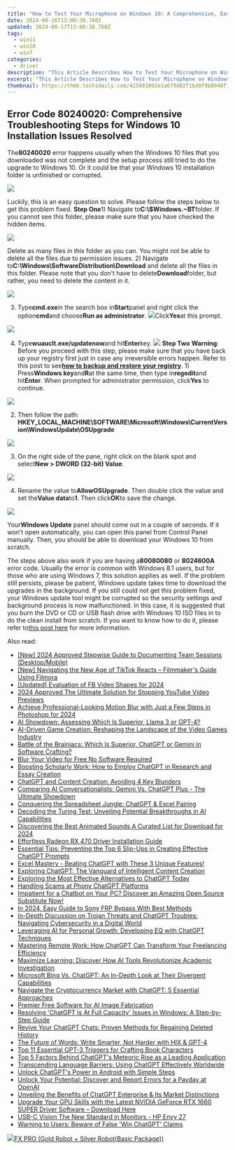```yaml
---
title: "How to Test Your Microphone on Windows 10: A Comprehensive, Easy-to-Follow Guide"
date: 2024-08-16T13:00:38.760Z
updated: 2024-08-17T13:00:38.760Z
tags:
  - win11
  - win10
  - win7
categories:
  - driver
description: "This Article Describes How to Test Your Microphone on Windows 10: A Comprehensive, Easy-to-Follow Guide"
excerpt: "This Article Describes How to Test Your Microphone on Windows 10: A Comprehensive, Easy-to-Follow Guide"
thumbnail: https://thmb.techidaily.com/425081092e1a679d02f1bd0f9b8040f12a7c3e9a90f0ca40e490e9a1586e5331.jpg
---
```


## Error Code 80240020: Comprehensive Troubleshooting Steps for Windows 10 Installation Issues Resolved

The**80240020** error happens usually when the Windows 10 files that you downloaded was not complete and the setup process still tried to do the upgrade to Windows 10\. Or it could be that your Windows 10 installation folder is unfinished or corrupted.

![](https://images.drivereasy.com/wp-content/uploads/2016/08/error-code-80240020.jpg)

Luckily, this is an easy question to solve. Please follow the steps below to get this problem fixed. **Step One**1) Navigate to**C:\\$Windows.\~BT**folder. If you cannot see this folder, please make sure that you have checked the hidden items.

![](https://images.drivereasy.com/wp-content/uploads/2016/08/windows-bt-600x427.jpg)

Delete as many files in this folder as you can. You might not be able to delete all the files due to permission issues. 2) Navigate to**C:\\Windows\\SoftwareDistribution\\Download** and delete all the files in this folder. Please note that you don’t have to delete**Download**folder, but rather, you need to delete the content in it.

![](https://images.drivereasy.com/wp-content/uploads/2016/08/softwaredistributiondownload.jpg)

3) Type**cmd.exe**in the search box in**Start**panel and right click the option**cmd**and choose**Run as administrator**. ![](https://images.drivereasy.com/wp-content/uploads/2016/08/run-as-administrator.jpg)Click**Yes**at this prompt.

![](https://images.drivereasy.com/wp-content/uploads/2016/08/uac-command-processor.jpg)

4) Type**wuauclt.exe/updatenow**and hit**Enter**key. ![](https://images.drivereasy.com/wp-content/uploads/2016/08/img_57b5394edbd33.png) **Step Two** **Warning**: Before you proceed with this step, please make sure that you have back up your registry first just in case any irreversible errors happen. Refer to this post to see[**how to backup and restore your registry**](https://tools.techidaily.com/drivereasy/download/). 1) Press**Windows key**and**R**at the same time, then type in**regedit**and hit**Enter**. When prompted for administrator permission, click**Yes** to continue.

![](https://images.drivereasy.com/wp-content/uploads/2016/10/regedit.png)

2) Then follow the path:   **HKEY\_LOCAL\_MACHINE\\SOFTWARE\\Microsoft\\Windows\\CurrentVersion\\WindowsUpdate\\OSUpgrade**

![](https://images.drivereasy.com/wp-content/uploads/2016/10/hkey_local_machinesoftwaremicrosoftwindowscurrentversionwindowsupdateosupgrade-600x394.jpg)

3) On the right side of the pane, right click on the blank spot and select**New > DWORD (32-bit) Value**.

![](https://images.drivereasy.com/wp-content/uploads/2016/10/new-dword-32-bit-value-600x396.jpg)

4) Rename the value to**AllowOSUpgrade**. Then double click the value and set the**Value data**to**1**. Then click**OK**to save the change.

![](https://images.drivereasy.com/wp-content/uploads/2016/10/img_58140207aba43-600x394.jpg)

 Your**Windows Update** panel should come out in a couple of seconds. If it won’t open automatically, you can open this panel from Control Panel manually. Then, you should be able to download your Windows 10 from scratch.

The steps above also work if you are having a**80080080** or **8024600A**  error code. Usually the error is common with Windows 8.1 users, but for those who are using Windows 7, this solution applies as well. If the problem still persists, please be patient, Windows update takes time to download the upgrades in the background. If you still could not get this problem fixed, your Windows update tool might be corrupted so the security settings and background process is now malfunctioned. In this case, it is suggested that you burn the DVD or CD or USB flash drive with Windows 10 ISO files in to do the clean install from scratch. If you want to know how to do it, please refer to[this post here](https://tools.techidaily.com/drivereasy/download/) for more information.

<ins class="adsbygoogle"
     style="display:block"
     data-ad-format="autorelaxed"
     data-ad-client="ca-pub-7571918770474297"
     data-ad-slot="1223367746"></ins>



<ins class="adsbygoogle"
     style="display:block"
     data-ad-client="ca-pub-7571918770474297"
     data-ad-slot="8358498916"
     data-ad-format="auto"
     data-full-width-responsive="true"></ins>

<span class="atpl-alsoreadstyle">Also read:</span>
<div><ul>
<li><a href="https://screen-activity-recording.techidaily.com/new-2024-approved-stepwise-guide-to-documenting-team-sessions-desktopmobile/"><u>[New] 2024 Approved  Stepwise Guide to Documenting Team Sessions (Desktop/Mobile)</u></a></li>
<li><a href="https://tiktok-video-recordings.techidaily.com/new-navigating-the-new-age-of-tiktok-reacts-filmmakers-guide-using-filmora/"><u>[New] Navigating the New Age of TikTok Reacts – Filmmaker's Guide Using Filmora</u></a></li>
<li><a href="https://facebook-video-content.techidaily.com/updated-evaluation-of-fb-video-shapes-for-2024/"><u>[Updated] Evaluation of FB Video Shapes for 2024</u></a></li>
<li><a href="https://some-guidance.techidaily.com/2024-approved-the-ultimate-solution-for-stopping-youtube-video-previews/"><u>2024 Approved  The Ultimate Solution for Stopping YouTube Video Previews</u></a></li>
<li><a href="https://article-tips.techidaily.com/achieve-professional-looking-motion-blur-with-just-a-few-steps-in-photoshop-for-2024/"><u>Achieve Professional-Looking Motion Blur with Just a Few Steps in Photoshop for 2024</u></a></li>
<li><a href="https://tech-revival.techidaily.com/ai-showdown-assessing-which-is-superior-llama-3-or-gpt-4/"><u>AI Showdown: Assessing Which Is Superior, Llama 3 or GPT-4?</u></a></li>
<li><a href="https://tech-revival.techidaily.com/ai-driven-game-creation-reshaping-the-landscape-of-the-video-games-industry/"><u>AI-Driven Game Creation: Reshaping the Landscape of the Video Games Industry</u></a></li>
<li><a href="https://tech-revival.techidaily.com/battle-of-the-brainiacs-which-is-superior-chatgpt-or-gemini-in-software-crafting/"><u>Battle of the Brainiacs: Which Is Superior, ChatGPT or Gemini in Software Crafting?</u></a></li>
<li><a href="https://ai-vdieo-software.techidaily.com/blur-your-video-for-free-no-software-required/"><u>Blur Your Video for Free No Software Required</u></a></li>
<li><a href="https://tech-revival.techidaily.com/boosting-scholarly-work-how-to-employ-chatgpt-in-research-and-essay-creation/"><u>Boosting Scholarly Work: How to Employ ChatGPT in Research and Essay Creation</u></a></li>
<li><a href="https://tech-revival.techidaily.com/chatgpt-and-content-creation-avoiding-4-key-blunders/"><u>ChatGPT and Content Creation: Avoiding 4 Key Blunders</u></a></li>
<li><a href="https://tech-revival.techidaily.com/comparing-ai-conversationalists-gemini-vs-chatgpt-plus-the-ultimate-showdown/"><u>Comparing AI Conversationalists: Gemini Vs. ChatGPT Plus - The Ultimate Showdown</u></a></li>
<li><a href="https://tech-revival.techidaily.com/conquering-the-spreadsheet-jungle-chatgpt-and-excel-pairing/"><u>Conquering the Spreadsheet Jungle: ChatGPT & Excel Pairing</u></a></li>
<li><a href="https://tech-revival.techidaily.com/decoding-the-turing-test-unveiling-potential-breakthroughs-in-ai-capabilities/"><u>Decoding the Turing Test: Unveiling Potential Breakthroughs in AI Capabilities</u></a></li>
<li><a href="https://sound-tweaking.techidaily.com/discovering-the-best-animated-sounds-a-curated-list-for-download-for-2024/"><u>Discovering the Best Animated Sounds A Curated List for Download for 2024</u></a></li>
<li><a href="https://hardware-updates.techidaily.com/effortless-radeon-rx-470-driver-installation-guide/"><u>Effortless Radeon RX 470 Driver Installation Guide</u></a></li>
<li><a href="https://tech-revival.techidaily.com/essential-tips-preventing-the-top-6-slip-ups-in-creating-effective-chatgpt-prompts/"><u>Essential Tips: Preventing the Top 6 Slip-Ups in Creating Effective ChatGPT Prompts</u></a></li>
<li><a href="https://tech-revival.techidaily.com/excel-mastery-beating-chatgpt-with-these-3-unique-features/"><u>Excel Mastery - Beating ChatGPT with These 3 Unique Features!</u></a></li>
<li><a href="https://tech-revival.techidaily.com/exploring-chatgpt-the-vanguard-of-intelligent-content-creation/"><u>Exploring ChatGPT: The Vanguard of Intelligent Content Creation</u></a></li>
<li><a href="https://tech-revival.techidaily.com/exploring-the-most-effective-alternatives-to-chatgpt-today/"><u>Exploring the Most Effective Alternatives to ChatGPT Today</u></a></li>
<li><a href="https://tech-revival.techidaily.com/handling-scams-at-phony-chatgpt-platforms/"><u>Handling Scams at Phony ChatGPT Platforms</u></a></li>
<li><a href="https://tech-revival.techidaily.com/impatient-for-a-chatbot-on-your-pc-discover-an-amazing-open-source-substitute-now/"><u>Impatient for a Chatbot on Your PC? Discover an Amazing Open Source Substitute Now!</u></a></li>
<li><a href="https://android-frp.techidaily.com/in-2024-easy-guide-to-sony-frp-bypass-with-best-methods-by-drfone-android/"><u>In 2024, Easy Guide to Sony FRP Bypass With Best Methods</u></a></li>
<li><a href="https://tech-revival.techidaily.com/in-depth-discussion-on-trojan-threats-and-chatgpt-troubles-navigating-cybersecurity-in-a-digital-world/"><u>In-Depth Discussion on Trojan Threats and ChatGPT Troubles: Navigating Cybersecurity in a Digital World</u></a></li>
<li><a href="https://tech-revival.techidaily.com/leveraging-ai-for-personal-growth-developing-eq-with-chatgpt-techniques/"><u>Leveraging AI for Personal Growth: Developing EQ with ChatGPT Techniques</u></a></li>
<li><a href="https://tech-revival.techidaily.com/mastering-remote-work-how-chatgpt-can-transform-your-freelancing-efficiency/"><u>Mastering Remote Work: How ChatGPT Can Transform Your Freelancing Efficiency</u></a></li>
<li><a href="https://tech-revival.techidaily.com/maximize-learning-discover-how-ai-tools-revolutionize-academic-investigation/"><u>Maximize Learning: Discover How AI Tools Revolutionize Academic Investigation</u></a></li>
<li><a href="https://tech-revival.techidaily.com/microsoft-bing-vs-chatgpt-an-in-depth-look-at-their-divergent-capabilities/"><u>Microsoft Bing Vs. ChatGPT: An In-Depth Look at Their Divergent Capabilities</u></a></li>
<li><a href="https://tech-revival.techidaily.com/navigate-the-cryptocurrency-market-with-chatgpt-5-essential-approaches/"><u>Navigate the Cryptocurrency Market with ChatGPT: 5 Essential Approaches</u></a></li>
<li><a href="https://tech-revival.techidaily.com/premier-free-software-for-ai-image-fabrication/"><u>Premier Free Software for AI Image Fabrication</u></a></li>
<li><a href="https://tech-revival.techidaily.com/resolving-chatgpt-is-at-full-capacity-issues-in-windows-a-step-by-step-guide/"><u>Resolving 'ChatGPT Is At Full Capacity' Issues in Windows: A Step-by-Step Guide</u></a></li>
<li><a href="https://tech-revival.techidaily.com/revive-your-chatgpt-chats-proven-methods-for-regaining-deleted-history/"><u>Revive Your ChatGPT Chats: Proven Methods for Regaining Deleted History</u></a></li>
<li><a href="https://tech-revival.techidaily.com/the-future-of-words-write-smarter-not-harder-with-hix-and-gpt-4/"><u>The Future of Words: Write Smarter, Not Harder with HIX & GPT-4</u></a></li>
<li><a href="https://tech-revival.techidaily.com/top-11-essential-gpt-3-triggers-for-crafting-book-characters/"><u>Top 11 Essential GPT-3 Triggers for Crafting Book Characters</u></a></li>
<li><a href="https://tech-revival.techidaily.com/top-5-factors-behind-chatgpts-meteoric-rise-as-a-leading-application/"><u>Top 5 Factors Behind ChatGPT's Meteoric Rise as a Leading Application</u></a></li>
<li><a href="https://tech-revival.techidaily.com/transcending-language-barriers-using-chatgpt-effectively-worldwide/"><u>Transcending Language Barriers: Using ChatGPT Effectively Worldwide</u></a></li>
<li><a href="https://tech-revival.techidaily.com/unlock-chatgpts-power-in-android-with-simple-steps/"><u>Unlock ChatGPT's Power in Android with Simple Steps</u></a></li>
<li><a href="https://tech-revival.techidaily.com/unlock-your-potential-discover-and-report-errors-for-a-payday-at-openai/"><u>Unlock Your Potential: Discover and Report Errors for a Payday at OpenAI</u></a></li>
<li><a href="https://tech-revival.techidaily.com/unveiling-the-benefits-of-chatgpt-enterprise-and-its-market-distinctions/"><u>Unveiling the Benefits of ChatGPT Enterprise & Its Market Distinctions</u></a></li>
<li><a href="https://tech-revival.techidaily.com/1722970374357-upgrade-your-gpu-skills-with-the-latest-nvidia-geforce-rtx-1660-super-driver-software-download-here/"><u>Upgrade Your GPU Skills with the Latest NVIDIA GeForce RTX 1660 SUPER Driver Software – Download Here</u></a></li>
<li><a href="https://extra-lessons.techidaily.com/usb-c-vision-the-new-standard-in-monitors-hp-envy-27/"><u>USB-C Vision  The New Standard in Monitors - HP Envy 27</u></a></li>
<li><a href="https://tech-revival.techidaily.com/warning-to-users-beware-of-false-win-chatgpt-claims/"><u>Warning to Users: Beware of False 'Win ChatGPT' Claims</u></a></li>
</ul></div>

<!-- affiliate ads begin -->
<a href="https://secure.2checkout.com/order/checkout.php?PRODS=40085955&QTY=1&AFFILIATE=108875&CART=1"><img src="https://secure.avangate.com/images/merchant/f702defbc67edb455949f46babab0c18/products/2_logo9.png" border="0">FX PRO (Gold Robot + Silver Robot(Basic Package))</a>
<!-- affiliate ads end -->